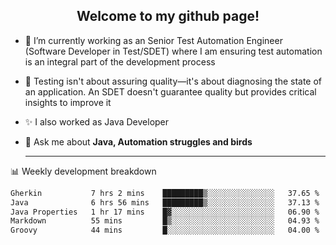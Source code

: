 <h2 align="center">Welcome to my github page!</h2>

- 🔭 I’m currently working as an Senior Test Automation Engineer (Software Developer in Test/SDET) where I am ensuring test automation is an integral part of the development process
- 🎩 Testing isn't about assuring quality—it's about diagnosing the state of an application. An SDET doesn't guarantee quality but provides critical insights to improve it
- ✨ I also worked as Java Developer
- 💬 Ask me about **Java, Automation struggles and birds**
  
  -------
  
📊 Weekly development breakdown

<!--START_SECTION:waka-->

```txt
Gherkin           7 hrs 2 mins    █████████▒░░░░░░░░░░░░░░░   37.65 %
Java              6 hrs 56 mins   █████████▒░░░░░░░░░░░░░░░   37.13 %
Java Properties   1 hr 17 mins    █▓░░░░░░░░░░░░░░░░░░░░░░░   06.90 %
Markdown          55 mins         █▒░░░░░░░░░░░░░░░░░░░░░░░   04.93 %
Groovy            44 mins         █░░░░░░░░░░░░░░░░░░░░░░░░   04.00 %
```

<!--END_SECTION:waka-->
